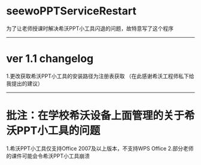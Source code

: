 # seewoPPTServiceRestart
为了让老师授课时解决希沃PPT小工具闪退的问题，故特意写了这个程序

---
# ver 1.1 changelog
1.更改获取希沃PPT小工具的安装路径为注册表获取
（在此感谢希沃工程师私下给我提出的建议）

---

# 批注：在学校希沃设备上面管理的关于希沃PPT小工具的问题

1.希沃PPT小工具仅支持Office 2007及以上版本，不支持WPS Office
2.部分老师的课件可能会令希沃PPT小工具崩溃
